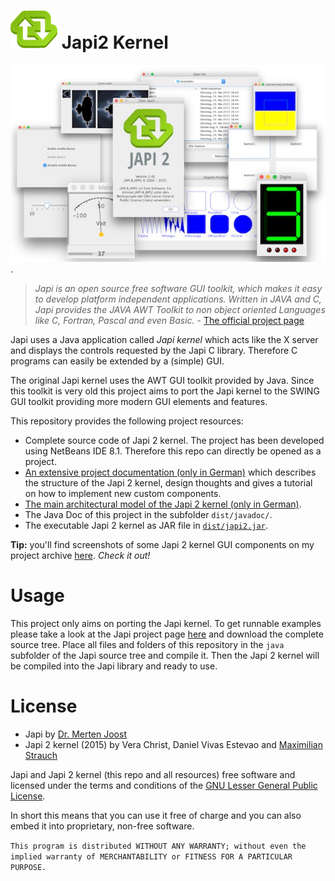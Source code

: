 # ![Japi2 kernel program icon](/japi-logo.png?raw=true "Japi2 kernel program icon") Japi2 Kernel

[![Collage of Japi2 kernel](/screenshot_small.jpg?raw=true "Collage of Japi2 kernel")](japi_collage_big.png?raw=true).

> *Japi is an open source free software GUI toolkit, which makes it easy to develop platform independent applications. Written in JAVA and C, Japi provides the JAVA AWT Toolkit to non object oriented Languages like C, Fortran, Pascal and even Basic.* - [The official project page](https://userpages.uni-koblenz.de/~evol/japi/japi.html)

Japi uses a Java application called *Japi kernel* which acts like the X server and displays the controls requested by the Japi C library. Therefore C programs can easily be extended by a (simple) GUI.

The original Japi kernel uses the AWT GUI toolkit provided by Java. Since this toolkit is very old this project aims to port the Japi kernel to the SWING GUI toolkit providing more modern GUI elements and features.

This repository provides the following project resources:

 - Complete source code of Japi 2 kernel. The project has been developed using NetBeans IDE 8.1. Therefore this repo can directly be opened as a project.
 - [An extensive project documentation (only in German)](/documentation.pdf?raw=true) which describes the structure of the Japi 2 kernel, design thoughts and gives a tutorial on how to implement new custom components.
 - [The main architectural model of the Japi 2 kernel (only in German)](/japi4-model.pdf?raw=true).
 - The Java Doc of this project in the subfolder `dist/javadoc/`.
 - The executable Japi 2 kernel as JAR file in [`dist/japi2.jar`](/dist/japi2.jar?raw=true).

**Tip:** you'll find screenshots of some Japi 2 kernel GUI components on my project archive [here](http://maxstrauch.github.io/projects/japi2-kernel/index.html). *Check it out!*

# Usage

This project only aims on porting the Japi kernel. To get runnable examples please take a look at the Japi project page [here](https://userpages.uni-koblenz.de/~evol/japi/japi.html) and download the complete source tree. Place all files and folders of this repository in the `java` subfolder of the Japi source tree and compile it. Then the Japi 2 kernel will be compiled into the Japi library and ready to use.

# License

 - Japi by [Dr. Merten Joost](https://userpages.uni-koblenz.de/~evol/Merten.html)
 - Japi 2 kernel (2015) by Vera Christ, Daniel Vivas Estevao and [Maximilian Strauch](http://maxstrauch.github.io/)

Japi and Japi 2 kernel (this repo and all resources) free software and licensed under the terms and conditions of the [GNU Lesser General Public License](/LICENSE.txt?raw=true).

In short this means that you can use it free of charge and you can also embed it into proprietary, non-free software.

`This program is distributed WITHOUT ANY WARRANTY; without even the implied warranty of MERCHANTABILITY or FITNESS FOR A PARTICULAR PURPOSE.`